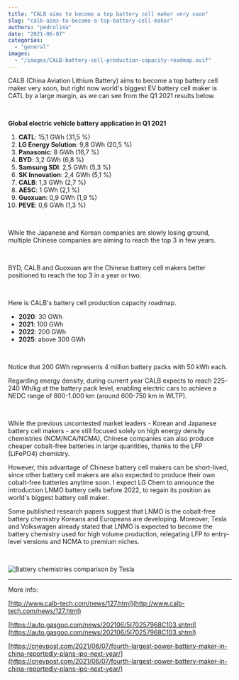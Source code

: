 ```yaml
---
title: "CALB aims to become a top battery cell maker very soon"
slug: "calb-aims-to-become-a-top-battery-cell-maker"
authors: "pedrolima"
date: "2021-06-07"
categories: 
  - "general"
images: 
  - "/images/CALB-battery-cell-production-capacity-roadmap.avif"
---
```


CALB (China Aviation Lithium Battery) aims to become a top battery cell maker very soon, but right now world's biggest EV battery cell maker is CATL by a large margin, as we can see from the Q1 2021 results below.

 

**Global electric vehicle battery application in Q1 2021**

1. **CATL**: 15,1 GWh (31,5 %)
2. **LG Energy Solution**: 9,8 GWh (20,5 %)
3. **Panasonic**: 8 GWh (16,7 %)
4. **BYD**: 3,2 GWh (6,8 %)
5. **Samsung SDI**: 2,5 GWh (5,3 %)
6. **SK Innovation**: 2,4 GWh (5,1 %)
7. **CALB**: 1,3 GWh (2,7 %)
8. **AESC**: 1 GWh (2,1 %)
9. **Guoxuan**: 0,9 GWh (1,9 %)
10. **PEVE**: 0,6 GWh (1,3 %)

 

While the Japanese and Korean companies are slowly losing ground, multiple Chinese companies are aiming to reach the top 3 in few years.

 

BYD, CALB and Guoxuan are the Chinese battery cell makers better positioned to reach the top 3 in a year or two.

 

Here is CALB's battery cell production capacity roadmap.

- **2020**: 30 GWh
- **2021**: 100 GWh
- **2022**: 200 GWh
- **2025**: above 300 GWh

 

Notice that 200 GWh represents 4 million battery packs with 50 kWh each.

Regarding energy density, during current year CALB expects to reach 225-240 Wh/kg at the battery pack level, enabling electric cars to achieve a NEDC range of 800-1.000 km (around 600-750 km in WLTP).

 

While the previous uncontested market leaders - Korean and Japanese battery cell makers - are still focused solely on high energy density chemistries (NCM/NCA/NCMA), Chinese companies can also produce cheaper cobalt-free batteries in large quantities, thanks to the LFP (LiFePO4) chemistry.

However, this advantage of Chinese battery cell makers can be short-lived, since other battery cell makers are also expected to produce their own cobalt-free batteries anytime soon. I expect LG Chem to announce the introduction LNMO battery cells before 2022, to regain its position as world's biggest battery cell maker.

Some published research papers suggest that LNMO is the cobalt-free battery chemistry Koreans and Europeans are developing. Moreover, Tesla and Volkswagen already stated that LNMO is expected to become the battery chemistry used for high volume production, relegating LFP to entry-level versions and NCMA to premium niches.

 

![Battery chemistries comparison by Tesla](images/Battery-chemistries-comparison-by-Tesla.avif)

---

More info:

[http://www.calb-tech.com/news/127.html](http://www.calb-tech.com/news/127.html)

[https://auto.gasgoo.com/news/202106/5I70257968C103.shtml](https://auto.gasgoo.com/news/202106/5I70257968C103.shtml)

[https://cnevpost.com/2021/06/07/fourth-largest-power-battery-maker-in-china-reportedly-plans-ipo-next-year/](https://cnevpost.com/2021/06/07/fourth-largest-power-battery-maker-in-china-reportedly-plans-ipo-next-year/)
